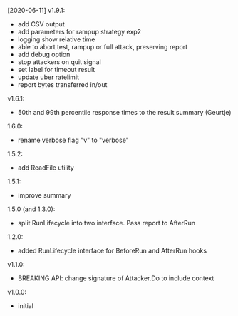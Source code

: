 [2020-06-11] v1.9.1:

- add CSV output
- add parameters for rampup strategy exp2
- logging show relative time
- able to abort test, rampup or full attack, preserving report
- add debug option
- stop attackers on quit signal
- set label for timeout result
- update uber ratelimit
- report bytes transferred in/out

v1.6.1:
- 50th and 99th percentile response times to the result summary (Geurtje)

1.6.0:
- rename verbose flag "v" to "verbose"

1.5.2:
- add ReadFile utility

1.5.1:
- improve summary

1.5.0 (and 1.3.0):
- split RunLifecycle into two interface. Pass report to AfterRun

1.2.0:
- added RunLifecycle interface for BeforeRun and AfterRun hooks

v1.1.0:
- BREAKING API: change signature of Attacker.Do to include context

v1.0.0:
- initial